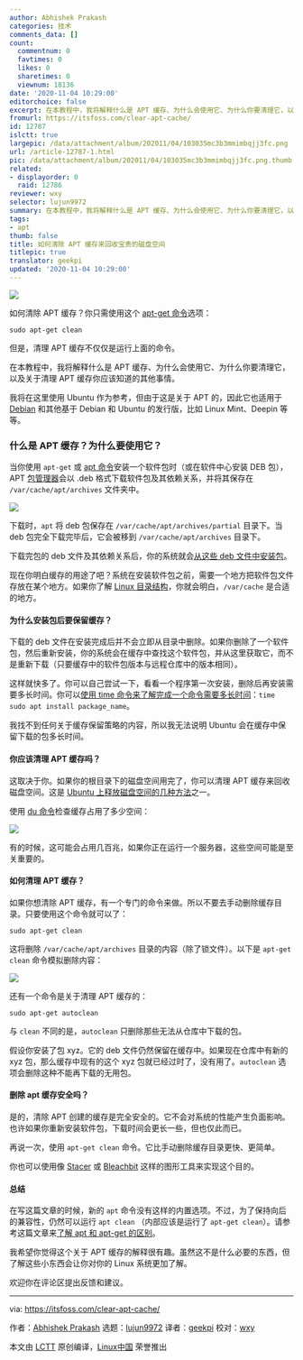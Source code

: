 ```yaml
---
author: Abhishek Prakash
categories: 技术
comments_data: []
count:
  commentnum: 0
  favtimes: 0
  likes: 0
  sharetimes: 0
  viewnum: 18136
date: '2020-11-04 10:29:00'
editorchoice: false
excerpt: 在本教程中，我将解释什么是 APT 缓存、为什么会使用它、为什么你要清理它，以及关于清理 APT 缓存你应该知道的其他事情。
fromurl: https://itsfoss.com/clear-apt-cache/
id: 12787
islctt: true
largepic: /data/attachment/album/202011/04/103035mc3b3mmimbqjj3fc.png
url: /article-12787-1.html
pic: /data/attachment/album/202011/04/103035mc3b3mmimbqjj3fc.png.thumb.jpg
related:
- displayorder: 0
  raid: 12786
reviewer: wxy
selector: lujun9972
summary: 在本教程中，我将解释什么是 APT 缓存、为什么会使用它、为什么你要清理它，以及关于清理 APT 缓存你应该知道的其他事情。
tags:
- apt
thumb: false
title: 如何清除 APT 缓存来回收宝贵的磁盘空间
titlepic: true
translator: geekpi
updated: '2020-11-04 10:29:00'
---
```


![](/data/attachment/album/202011/04/103035mc3b3mmimbqjj3fc.png)


如何清除 APT 缓存？你只需使用这个 [apt-get 命令](https://itsfoss.com/apt-get-linux-guide/)选项：



```
sudo apt-get clean

```

但是，清理 APT 缓存不仅仅是运行上面的命令。


在本教程中，我将解释什么是 APT 缓存、为什么会使用它、为什么你要清理它，以及关于清理 APT 缓存你应该知道的其他事情。


我将在这里使用 Ubuntu 作为参考，但由于这是关于 APT 的，因此它也适用于 [Debian](https://www.debian.org/) 和其他基于 Debian 和 Ubuntu 的发行版，比如 Linux Mint、Deepin 等等。


### 什么是 APT 缓存？为什么要使用它？


当你使用 `apt-get` 或 [apt 命令](https://itsfoss.com/apt-command-guide/)安装一个软件包时（或在软件中心安装 DEB 包），APT [包管理器](https://itsfoss.com/package-manager/)会以 .deb 格式下载软件包及其依赖关系，并将其保存在 `/var/cache/apt/archives` 文件夹中。


![](/data/attachment/album/202011/04/103054a2xq9vu3s1q414x9.png)


下载时，`apt` 将 deb 包保存在 `/var/cache/apt/archives/partial` 目录下。当 deb 包完全下载完毕后，它会被移到 `/var/cache/apt/archives` 目录下。


下载完包的 deb 文件及其依赖关系后，你的系统就会[从这些 deb 文件中安装包](https://itsfoss.com/install-deb-files-ubuntu/)。


现在你明白缓存的用途了吧？系统在安装软件包之前，需要一个地方把软件包文件存放在某个地方。如果你了解 [Linux 目录结构](https://linuxhandbook.com/linux-directory-structure/)，你就会明白，`/var/cache` 是合适的地方。


#### 为什么安装包后要保留缓存？


下载的 deb 文件在安装完成后并不会立即从目录中删除。如果你删除了一个软件包，然后重新安装，你的系统会在缓存中查找这个软件包，并从这里获取它，而不是重新下载（只要缓存中的软件包版本与远程仓库中的版本相同）。


这样就快多了。你可以自己尝试一下，看看一个程序第一次安装，删除后再安装需要多长时间。你可以[使用 time 命令来了解完成一个命令需要多长时间](https://linuxhandbook.com/time-command/)：`time sudo apt install package_name`。


我找不到任何关于缓存保留策略的内容，所以我无法说明 Ubuntu 会在缓存中保留下载的包多长时间。


#### 你应该清理 APT 缓存吗？


这取决于你。如果你的根目录下的磁盘空间用完了，你可以清理 APT 缓存来回收磁盘空间。这是 [Ubuntu 上释放磁盘空间的几种方法](https://itsfoss.com/free-up-space-ubuntu-linux/)之一。


使用 [du 命令](https://linuxhandbook.com/find-directory-size-du-command/)检查缓存占用了多少空间：


![](/data/attachment/album/202011/04/103043tv4vkrofk0kmzdjd.png)


有的时候，这可能会占用几百兆，如果你正在运行一个服务器，这些空间可能是至关重要的。


#### 如何清理 APT 缓存？


如果你想清除 APT 缓存，有一个专门的命令来做。所以不要去手动删除缓存目录。只要使用这个命令就可以了：



```
sudo apt-get clean

```

这将删除 `/var/cache/apt/archives` 目录的内容（除了锁文件）。以下是 `apt-get clean` 命令模拟删除内容：


![](/data/attachment/album/202011/04/102950m84n2zaz8f42084n.png)


还有一个命令是关于清理 APT 缓存的：



```
sudo apt-get autoclean

```

与 `clean` 不同的是，`autoclean` 只删除那些无法从仓库中下载的包。


假设你安装了包 xyz。它的 deb 文件仍然保留在缓存中。如果现在仓库中有新的 xyz 包，那么缓存中现有的这个 xyz 包就已经过时了，没有用了。`autoclean` 选项会删除这种不能再下载的无用包。


#### 删除 apt 缓存安全吗？


是的，清除 APT 创建的缓存是完全安全的。它不会对系统的性能产生负面影响。也许如果你重新安装软件包，下载时间会更长一些，但也仅此而已。


再说一次，使用 `apt-get clean` 命令。它比手动删除缓存目录更快、更简单。


你也可以使用像 [Stacer](https://itsfoss.com/optimize-ubuntu-stacer/) 或 [Bleachbit](https://itsfoss.com/use-bleachbit-ubuntu/) 这样的图形工具来实现这个目的。


#### 总结


在写这篇文章的时候，新的 `apt` 命令没有这样的内置选项。不过，为了保持向后的兼容性，仍然可以运行 `apt clean` （内部应该是运行了 `apt-get clean`）。请参考这篇文章来[了解 apt 和 apt-get 的区别](https://itsfoss.com/apt-vs-apt-get-difference/)。


我希望你觉得这个关于 APT 缓存的解释很有趣。虽然这不是什么必要的东西，但了解这些小东西会让你对你的 Linux 系统更加了解。


欢迎你在评论区提出反馈和建议。




---


via: <https://itsfoss.com/clear-apt-cache/>


作者：[Abhishek Prakash](https://itsfoss.com/author/abhishek/) 选题：[lujun9972](https://github.com/lujun9972) 译者：[geekpi](https://github.com/geekpi) 校对：[wxy](https://github.com/wxy)


本文由 [LCTT](https://github.com/LCTT/TranslateProject) 原创编译，[Linux中国](https://linux.cn/) 荣誉推出